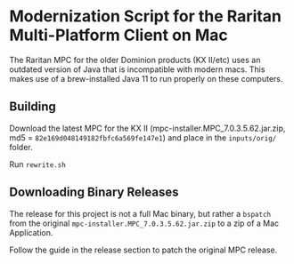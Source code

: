 # Modernization Script for the Raritan Multi-Platform Client on Mac

The Raritan MPC for the older Dominion products (KX II/etc) uses an outdated version of Java that is
incompatible with modern macs. This makes use of a brew-installed Java 11 to run properly on these computers.

## Building

Download the latest MPC for the KX II (mpc-installer.MPC_7.0.3.5.62.jar.zip, md5 = `82e169d048149182fbfc6a569fe147e1`) and place in the `inputs/orig/` folder.

Run `rewrite.sh`

## Downloading Binary Releases

The release for this project is not a full Mac binary, but rather a `bspatch` from the original `mpc-installer.MPC_7.0.3.5.62.jar.zip` to
a zip of a Mac Application.

Follow the guide in the release section to patch the original MPC release.
